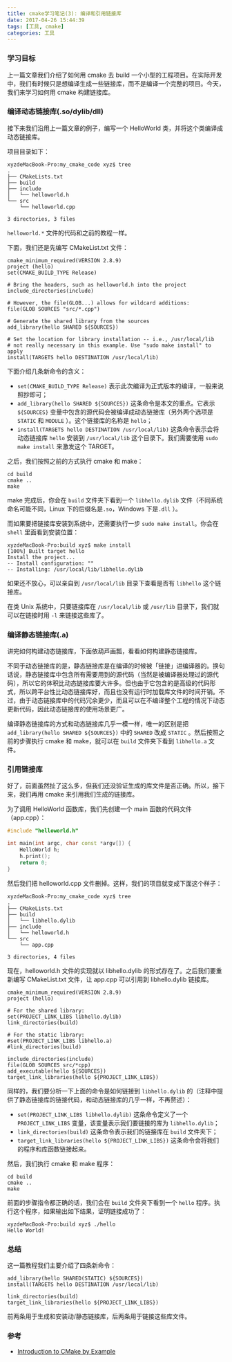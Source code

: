 ```yaml
---
title: cmake学习笔记(3): 编译和引用链接库
date: 2017-04-26 15:44:39
tags: [工具, cmake]
categories: 工具
---
```


### 学习目标

上一篇文章我们介绍了如何用 cmake 去 build 一个小型的工程项目。在实际开发中，我们有时候只是想编译生成一些链接库，而不是编译一个完整的项目。今天，我们来学习如何用 cmake 构建链接库。

<!--more-->

### 编译动态链接库(.so/dylib/dll)

接下来我们沿用上一篇文章的例子，编写一个 HelloWorld 类，并将这个类编译成动态链接库。

项目目录如下：

```shell
xyzdeMacBook-Pro:my_cmake_code xyz$ tree
.
├── CMakeLists.txt
├── build
├── include
│   └── helloworld.h
└── src
    └── helloworld.cpp

3 directories, 3 files
```

`helloworld.*` 文件的代码和之前的教程一样。

下面，我们还是先编写 CMakeList.txt 文件：

```shell
cmake_minimum_required(VERSION 2.8.9)
project (hello)
set(CMAKE_BUILD_TYPE Release)

# Bring the headers, such as helloworld.h into the project
include_directories(include)

# However, the file(GLOB...) allows for wildcard additions:
file(GLOB SOURCES "src/*.cpp")

# Generate the shared library from the sources
add_library(hello SHARED ${SOURCES})

# Set the location for library installation -- i.e., /usr/local/lib
# not really necessary in this example. Use "sudo make install" to apply
install(TARGETS hello DESTINATION /usr/local/lib)
```

下面介绍几条新命令的含义：

+ `set(CMAKE_BUILD_TYPE Release)` 表示此次编译为正式版本的编译，一般来说照抄即可；
+ `add_library(hello SHARED ${SOURCES})` 这条命令是本文的重点。它表示 `${SOURCES}` 变量中包含的源代码会被编译成动态链接库（另外两个选项是 `STATIC` 和 `MODULE` ）。这个链接库的名称是 `hello`；
+ `install(TARGETS hello DESTINATION /usr/local/lib)` 这条命令表示会将动态链接库 `hello` 安装到 `/usr/local/lib` 这个目录下。我们需要使用 `sudo make install` 来激发这个 TARGET。

之后，我们按照之前的方式执行 cmake 和 make：

```shell
cd build
cmake ..
make
```

make 完成后，你会在 `build` 文件夹下看到一个 `libhello.dylib` 文件（不同系统命名可能不同，Linux 下的后缀名是`.so`，Windows 下是`.dll` ）。

而如果要把链接库安装到系统中，还需要执行一步 `sudo make install`。你会在 `shell` 里面看到安装位置：

```shell
xyzdeMacBook-Pro:build xyz$ make install
[100%] Built target hello
Install the project...
-- Install configuration: ""
-- Installing: /usr/local/lib/libhello.dylib
```

如果还不放心，可以亲自到 `/usr/local/lib` 目录下查看是否有 `libhello` 这个链接库。

在类 Unix 系统中，只要链接库在 `/usr/local/lib` 或 `/usr/lib` 目录下，我们就可以在链接时用 `-l` 来链接这些库了。

### 编译静态链接库(.a) 

讲完如何构建动态链接库，下面依葫芦画瓢，看看如何构建静态链接库。

不同于动态链接库的是，静态链接库是在编译的时候被「链接」进编译器的。换句话说，静态链接库中包含所有需要用到的源代码（当然是被编译器处理过的源代码），所以它的体积比动态链接库要大许多。但也由于它包含的是高级的代码形式，所以跨平台性比动态链接库好，而且也没有运行时加载库文件的时间开销。不过，由于动态链接库中的代码冗余更少，而且可以在不编译整个工程的情况下动态更新代码，因此动态链接库的使用场景更广。

编译静态链接库的方式和动态链接库几乎一模一样，唯一的区别是把 `add_library(hello SHARED ${SOURCES})` 中的 `SHARED` 改成 `STATIC` 。然后按照之前的步骤执行 cmake 和 make，就可以在 `build` 文件夹下看到 `libhello.a` 文件。

### 引用链接库

好了，前面虽然扯了这么多，但我们还没验证生成的库文件是否正确。所以，接下来，我们再用 cmake 来引用我们生成的链接库。

为了调用 HelloWorld 函数库，我们先创建一个 main 函数的代码文件（app.cpp）：

```c++
#include "helloworld.h"

int main(int argc, char const *argv[]) {
	HelloWorld h;
	h.print();
	return 0;
}
```

然后我们把 helloworld.cpp 文件删掉。这样，我们的项目就变成下面这个样子：

```shell
xyzdeMacBook-Pro:my_cmake_code xyz$ tree
.
├── CMakeLists.txt
├── build
│   └── libhello.dylib
├── include
│   └── helloworld.h
└── src
    └── app.cpp

3 directories, 4 files
```

现在，helloworld.h 文件的实现就以 libhello.dylib 的形式存在了。之后我们要重新编写 CMakeList.txt 文件，让 app.cpp 可以引用到 libhello.dylib 链接库。

```shell
cmake_minimum_required(VERSION 2.8.9)
project (hello)

# For the shared library:
set(PROJECT_LINK_LIBS libhello.dylib)
link_directories(build)

# For the static library:
#set(PROJECT_LINK_LIBS libhello.a)
#link_directories(build)

include_directories(include)
file(GLOB SOURCES src/*cpp)
add_executable(hello ${SOURCES})
target_link_libraries(hello ${PROJECT_LINK_LIBS})
```

同样的，我们要分析一下上面的命令是如何链接到 `libhello.dylib` 的（注释中提供了静态链接库的链接代码，和动态链接库的几乎一样，不再赘述）：

+ `set(PROJECT_LINK_LIBS libhello.dylib)` 这条命令定义了一个 `PROJECT_LINK_LIBS` 变量，该变量表示我们要链接的库为 `libhello.dylib`；
+ `link_directories(build)` 这条命令表示我们的链接库在 `build` 文件夹下；
+ `target_link_libraries(hello ${PROJECT_LINK_LIBS})` 这条命令会将我们的程序和库函数链接起来。

然后，我们执行 cmake 和 make 程序：

```shell
cd build
cmake ..
make
```

前面的步骤指令都正确的话，我们会在 `build` 文件夹下看到一个 `hello` 程序。执行这个程序，如果输出如下结果，证明链接成功了：

```shell
xyzdeMacBook-Pro:build xyz$ ./hello
Hello World!
```

### 总结

这一篇教程我们主要介绍了四条新命令：

```shell
add_library(hello SHARED(STATIC) ${SOURCES})
install(TARGETS hello DESTINATION /usr/local/lib)

link_directories(build)
target_link_libraries(hello ${PROJECT_LINK_LIBS})
```

前两条用于生成和安装动/静态链接库，后两条用于链接这些库文件。

### 参考

+ [Introduction to CMake by Example](http://derekmolloy.ie/hello-world-introductions-to-cmake/)